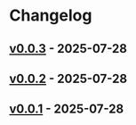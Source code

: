 # Changelog

## [v0.0.3](https://github.com/ippanpeople/slack-notify-action/compare/v0.0.2...v0.0.3) - 2025-07-28

## [v0.0.2](https://github.com/ippanpeople/slack-notify-action/compare/v0.0.1...v0.0.2) - 2025-07-28

## [v0.0.1](https://github.com/ippanpeople/slack-notify-action/commits/v0.0.1) - 2025-07-28
